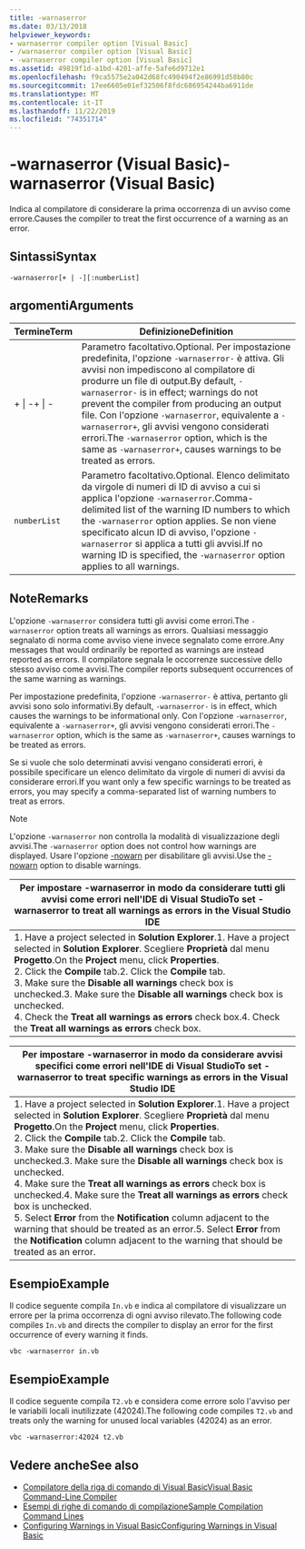 ```yaml
---
title: -warnaserror
ms.date: 03/13/2018
helpviewer_keywords:
- warnaserror compiler option [Visual Basic]
- /warnaserror compiler option [Visual Basic]
- -warnaserror compiler option [Visual Basic]
ms.assetid: 49819f1d-a1bd-4201-affe-5afe6d9712e1
ms.openlocfilehash: f9ca5575e2a042d68fc490494f2e86991d58b80c
ms.sourcegitcommit: 17ee6605e01ef32506f8fdc686954244ba6911de
ms.translationtype: MT
ms.contentlocale: it-IT
ms.lasthandoff: 11/22/2019
ms.locfileid: "74351714"
---
```

# <a name="-warnaserror-visual-basic"></a><span data-ttu-id="e49e9-102">-warnaserror (Visual Basic)</span><span class="sxs-lookup"><span data-stu-id="e49e9-102">-warnaserror (Visual Basic)</span></span>
<span data-ttu-id="e49e9-103">Indica al compilatore di considerare la prima occorrenza di un avviso come errore.</span><span class="sxs-lookup"><span data-stu-id="e49e9-103">Causes the compiler to treat the first occurrence of a warning as an error.</span></span>  
  
## <a name="syntax"></a><span data-ttu-id="e49e9-104">Sintassi</span><span class="sxs-lookup"><span data-stu-id="e49e9-104">Syntax</span></span>  
  
```console  
-warnaserror[+ | -][:numberList]  
```  
  
## <a name="arguments"></a><span data-ttu-id="e49e9-105">argomenti</span><span class="sxs-lookup"><span data-stu-id="e49e9-105">Arguments</span></span>  
  
|<span data-ttu-id="e49e9-106">Termine</span><span class="sxs-lookup"><span data-stu-id="e49e9-106">Term</span></span>|<span data-ttu-id="e49e9-107">Definizione</span><span class="sxs-lookup"><span data-stu-id="e49e9-107">Definition</span></span>|  
|---|---|  
|<span data-ttu-id="e49e9-108">+ &#124; -</span><span class="sxs-lookup"><span data-stu-id="e49e9-108">+ &#124; -</span></span>|<span data-ttu-id="e49e9-109">Parametro facoltativo.</span><span class="sxs-lookup"><span data-stu-id="e49e9-109">Optional.</span></span> <span data-ttu-id="e49e9-110">Per impostazione predefinita, l'opzione `-warnaserror-` è attiva. Gli avvisi non impediscono al compilatore di produrre un file di output.</span><span class="sxs-lookup"><span data-stu-id="e49e9-110">By default, `-warnaserror-` is in effect; warnings do not prevent the compiler from producing an output file.</span></span> <span data-ttu-id="e49e9-111">Con l'opzione `-warnaserror`, equivalente a `-warnaserror+`, gli avvisi vengono considerati errori.</span><span class="sxs-lookup"><span data-stu-id="e49e9-111">The `-warnaserror` option, which is the same as `-warnaserror+`, causes warnings to be treated as errors.</span></span>|  
|`numberList`|<span data-ttu-id="e49e9-112">Parametro facoltativo.</span><span class="sxs-lookup"><span data-stu-id="e49e9-112">Optional.</span></span> <span data-ttu-id="e49e9-113">Elenco delimitato da virgole di numeri di ID di avviso a cui si applica l'opzione `-warnaserror`.</span><span class="sxs-lookup"><span data-stu-id="e49e9-113">Comma-delimited list of the warning ID numbers to which the `-warnaserror` option applies.</span></span> <span data-ttu-id="e49e9-114">Se non viene specificato alcun ID di avviso, l'opzione `-warnaserror` si applica a tutti gli avvisi.</span><span class="sxs-lookup"><span data-stu-id="e49e9-114">If no warning ID is specified, the `-warnaserror` option applies to all warnings.</span></span>|  
  
## <a name="remarks"></a><span data-ttu-id="e49e9-115">Note</span><span class="sxs-lookup"><span data-stu-id="e49e9-115">Remarks</span></span>  
 <span data-ttu-id="e49e9-116">L'opzione `-warnaserror` considera tutti gli avvisi come errori.</span><span class="sxs-lookup"><span data-stu-id="e49e9-116">The `-warnaserror` option treats all warnings as errors.</span></span> <span data-ttu-id="e49e9-117">Qualsiasi messaggio segnalato di norma come avviso viene invece segnalato come errore.</span><span class="sxs-lookup"><span data-stu-id="e49e9-117">Any messages that would ordinarily be reported as warnings are instead reported as errors.</span></span> <span data-ttu-id="e49e9-118">Il compilatore segnala le occorrenze successive dello stesso avviso come avvisi.</span><span class="sxs-lookup"><span data-stu-id="e49e9-118">The compiler reports subsequent occurrences of the same warning as warnings.</span></span>  
  
 <span data-ttu-id="e49e9-119">Per impostazione predefinita, l'opzione `-warnaserror-` è attiva, pertanto gli avvisi sono solo informativi.</span><span class="sxs-lookup"><span data-stu-id="e49e9-119">By default, `-warnaserror-` is in effect, which causes the warnings to be informational only.</span></span> <span data-ttu-id="e49e9-120">Con l'opzione `-warnaserror`, equivalente a `-warnaserror+`, gli avvisi vengono considerati errori.</span><span class="sxs-lookup"><span data-stu-id="e49e9-120">The `-warnaserror` option, which is the same as `-warnaserror+`, causes warnings to be treated as errors.</span></span>  
  
 <span data-ttu-id="e49e9-121">Se si vuole che solo determinati avvisi vengano considerati errori, è possibile specificare un elenco delimitato da virgole di numeri di avvisi da considerare errori.</span><span class="sxs-lookup"><span data-stu-id="e49e9-121">If you want only a few specific warnings to be treated as errors, you may specify a comma-separated list of warning numbers to treat as errors.</span></span>  
  
> [!NOTE]
> <span data-ttu-id="e49e9-122">L'opzione `-warnaserror` non controlla la modalità di visualizzazione degli avvisi.</span><span class="sxs-lookup"><span data-stu-id="e49e9-122">The `-warnaserror` option does not control how warnings are displayed.</span></span> <span data-ttu-id="e49e9-123">Usare l'opzione [-nowarn](../../../visual-basic/reference/command-line-compiler/nowarn.md) per disabilitare gli avvisi.</span><span class="sxs-lookup"><span data-stu-id="e49e9-123">Use the [-nowarn](../../../visual-basic/reference/command-line-compiler/nowarn.md) option to disable warnings.</span></span>  
  
|<span data-ttu-id="e49e9-124">Per impostare -warnaserror in modo da considerare tutti gli avvisi come errori nell'IDE di Visual Studio</span><span class="sxs-lookup"><span data-stu-id="e49e9-124">To set -warnaserror to treat all warnings as errors in the Visual Studio IDE</span></span>|  
|---|  
|<span data-ttu-id="e49e9-125">1.  Have a project selected in **Solution Explorer**.</span><span class="sxs-lookup"><span data-stu-id="e49e9-125">1.  Have a project selected in **Solution Explorer**.</span></span> <span data-ttu-id="e49e9-126">Scegliere **Proprietà** dal menu **Progetto**.</span><span class="sxs-lookup"><span data-stu-id="e49e9-126">On the **Project** menu, click **Properties**.</span></span> <br /><span data-ttu-id="e49e9-127">2.  Click the **Compile** tab.</span><span class="sxs-lookup"><span data-stu-id="e49e9-127">2.  Click the **Compile** tab.</span></span><br /><span data-ttu-id="e49e9-128">3.  Make sure the **Disable all warnings** check box is unchecked.</span><span class="sxs-lookup"><span data-stu-id="e49e9-128">3.  Make sure the **Disable all warnings** check box is unchecked.</span></span><br /><span data-ttu-id="e49e9-129">4.  Check the **Treat all warnings as errors** check box.</span><span class="sxs-lookup"><span data-stu-id="e49e9-129">4.  Check the **Treat all warnings as errors** check box.</span></span>|  
  
|<span data-ttu-id="e49e9-130">Per impostare -warnaserror in modo da considerare avvisi specifici come errori nell'IDE di Visual Studio</span><span class="sxs-lookup"><span data-stu-id="e49e9-130">To set -warnaserror to treat specific warnings as errors in the Visual Studio IDE</span></span>|  
|---|  
|<span data-ttu-id="e49e9-131">1.  Have a project selected in **Solution Explorer**.</span><span class="sxs-lookup"><span data-stu-id="e49e9-131">1.  Have a project selected in **Solution Explorer**.</span></span> <span data-ttu-id="e49e9-132">Scegliere **Proprietà** dal menu **Progetto**.</span><span class="sxs-lookup"><span data-stu-id="e49e9-132">On the **Project** menu, click **Properties**.</span></span><br /><span data-ttu-id="e49e9-133">2.  Click the **Compile** tab.</span><span class="sxs-lookup"><span data-stu-id="e49e9-133">2.  Click the **Compile** tab.</span></span><br /><span data-ttu-id="e49e9-134">3.  Make sure the **Disable all warnings** check box is unchecked.</span><span class="sxs-lookup"><span data-stu-id="e49e9-134">3.  Make sure the **Disable all warnings** check box is unchecked.</span></span><br /><span data-ttu-id="e49e9-135">4.  Make sure the **Treat all warnings as errors** check box is unchecked.</span><span class="sxs-lookup"><span data-stu-id="e49e9-135">4.  Make sure the **Treat all warnings as errors** check box is unchecked.</span></span><br /><span data-ttu-id="e49e9-136">5.  Select **Error** from the **Notification** column adjacent to the warning that should be treated as an error.</span><span class="sxs-lookup"><span data-stu-id="e49e9-136">5.  Select **Error** from the **Notification** column adjacent to the warning that should be treated as an error.</span></span>|  
  
## <a name="example"></a><span data-ttu-id="e49e9-137">Esempio</span><span class="sxs-lookup"><span data-stu-id="e49e9-137">Example</span></span>  
 <span data-ttu-id="e49e9-138">Il codice seguente compila `In.vb` e indica al compilatore di visualizzare un errore per la prima occorrenza di ogni avviso rilevato.</span><span class="sxs-lookup"><span data-stu-id="e49e9-138">The following code compiles `In.vb` and directs the compiler to display an error for the first occurrence of every warning it finds.</span></span>  
  
```console
vbc -warnaserror in.vb  
```  
  
## <a name="example"></a><span data-ttu-id="e49e9-139">Esempio</span><span class="sxs-lookup"><span data-stu-id="e49e9-139">Example</span></span>  
 <span data-ttu-id="e49e9-140">Il codice seguente compila `T2.vb` e considera come errore solo l'avviso per le variabili locali inutilizzate (42024).</span><span class="sxs-lookup"><span data-stu-id="e49e9-140">The following code compiles `T2.vb` and treats only the warning for unused local variables (42024) as an error.</span></span>  
  
```console
vbc -warnaserror:42024 t2.vb  
```  
  
## <a name="see-also"></a><span data-ttu-id="e49e9-141">Vedere anche</span><span class="sxs-lookup"><span data-stu-id="e49e9-141">See also</span></span>

- [<span data-ttu-id="e49e9-142">Compilatore della riga di comando di Visual Basic</span><span class="sxs-lookup"><span data-stu-id="e49e9-142">Visual Basic Command-Line Compiler</span></span>](../../../visual-basic/reference/command-line-compiler/index.md)
- [<span data-ttu-id="e49e9-143">Esempi di righe di comando di compilazione</span><span class="sxs-lookup"><span data-stu-id="e49e9-143">Sample Compilation Command Lines</span></span>](../../../visual-basic/reference/command-line-compiler/sample-compilation-command-lines.md)
- [<span data-ttu-id="e49e9-144">Configuring Warnings in Visual Basic</span><span class="sxs-lookup"><span data-stu-id="e49e9-144">Configuring Warnings in Visual Basic</span></span>](/visualstudio/ide/configuring-warnings-in-visual-basic)
